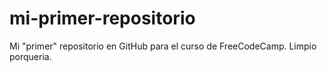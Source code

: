 # mi-primer-repositorio
Mi "primer" repositorio en GitHub para el curso de FreeCodeCamp. 
Limpio porqueria.